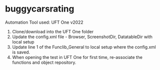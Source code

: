 # buggycarsrating

Automation Tool used: UFT One v2022
1. Clone/download into the UFT One folder
2. Update the config.xml file - Browser, ScreenshotDir, DatatableDir with local setup
3. Update line 1 of the Funclib_General to local setup where the config.xml is saved.
4. When opening the test in UFT One for first time, re-associate the functions and object repository.
